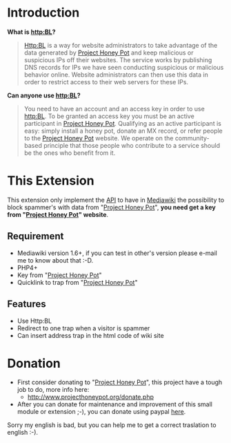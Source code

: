 # Introduction #
**What is [http:BL](http://www.projecthoneypot.org?rf=39586)?**
> [Http:BL](http://www.projecthoneypot.org?rf=39586) is a way for website administrators to take advantage of the data generated by [Project Honey Pot](http://www.projecthoneypot.org?rf=39586) and keep malicious or suspicious IPs off their websites. The service works by publishing DNS records for IPs we have seen conducting suspicious or malicious behavior online. Website administrators can then use this data in order to restrict access to their web servers for these IPs.

**Can anyone use [http:BL](http://www.projecthoneypot.org?rf=39586)?**
> You need to have an account and an access key in order to use [http:BL](http://www.projecthoneypot.org?rf=39586). To be granted an access key you must be an active participant in [Project Honey Pot](http://www.projecthoneypot.org?rf=39586). Qualifying as an active participant is easy: simply install a honey pot, donate an MX record, or refer people to the [Project Honey Pot](http://www.projecthoneypot.org?rf=39586) website. We operate on the community-based principle that those people who contribute to a service should be the ones who benefit from it.

# This Extension #
This extension only implement the [API](http://www.projecthoneypot.org/httpbl_api) to have in [Mediawiki](http://www.mediawiki.org) the possibility to block spammer's with data from "[Project Honey Pot](http://www.projecthoneypot.org?rf=39586)", **you need get a key from "[Project Honey Pot](http://www.projecthoneypot.org?rf=39586)" website**.

## Requirement ##
  * Mediawiki version 1.6+, if you can test in other's version please e-mail me to know about that :-D.
  * PHP4+
  * Key from "[Project Honey Pot](http://www.projecthoneypot.org?rf=39586)"
  * Quicklink to trap from "[Project Honey Pot](http://www.projecthoneypot.org?rf=39586)"

## Features ##
  * Use Http:BL
  * Redirect to one trap when a visitor is spammer
  * Can insert address trap in the html code of wiki site

# Donation #
  * First consider donating to "[Project Honey Pot](http://www.projecthoneypot.org?rf=39586)", this project have a tough job to do, more info here:
    * http://www.projecthoneypot.org/donate.php
  * After you can donate for maintenance and improvement of this small module or extension ;-), you can donate using paypal [here](https://www.paypal.com/cgi-bin/webscr?cmd=_xclick&business=tuxsoul%40tuxsoul%2ecom&item_name=extension%20wiki%2dhttpbl&no_shipping=1&no_note=1&tax=0&currency_code=USD&bn=PP%2dDonationsBF&charset=UTF%2d8).

Sorry my english is bad, but you can help me to get a correct traslation to english :-).